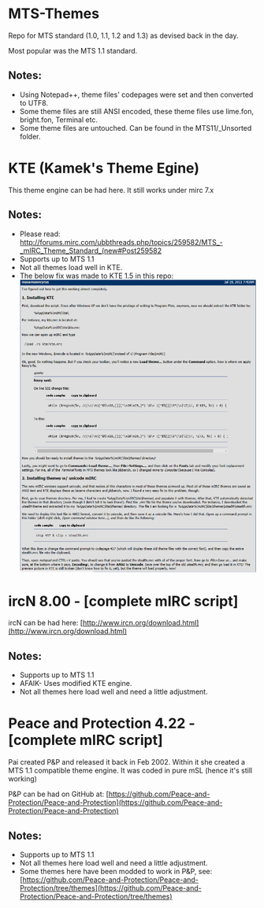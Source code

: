 # MTS-Themes

Repo for MTS standard (1.0, 1.1, 1.2 and 1.3) as devised back in the day.

Most popular was the MTS 1.1 standard.

## Notes:

* Using Notepad++, theme files' codepages were set and then converted to UTF8.
* Some theme files are still ANSI encoded, these theme files use lime.fon, bright.fon, Terminal etc.
* Some theme files are untouched. Can be found in the MTS11/_Unsorted folder.

# KTE (Kamek's Theme Egine)

This theme engine can be had here. It still works under mirc 7.x 

## Notes:

* Please read: http://forums.mirc.com/ubbthreads.php/topics/259582/MTS_-_mIRC_Theme_Standard_(new#Post259582
* Supports up to MTS 1.1
* Not all themes load well in KTE.
* The below fix was made to KTE 1.5 in this repo:
![Capture](https://github.com/acvxqs/MTS-Themes/blob/master/export-ignore/masamunecyrus.png)

# ircN 8.00 - [complete mIRC script]

ircN can be had here: [http://www.ircn.org/download.html](http://www.ircn.org/download.html)

## Notes:

* Supports up to MTS 1.1
* AFAIK- Uses modified KTE engine.
* Not all themes here load well and need a little adjustment.

# Peace and Protection 4.22 - [complete mIRC script]

Pai created P&P and released it back in Feb 2002. Within it she created a MTS 1.1 compatible theme engine.
It was coded in pure mSL (hence it's still working)

P&P can be had on GitHub at: [https://github.com/Peace-and-Protection/Peace-and-Protection](https://github.com/Peace-and-Protection/Peace-and-Protection)

## Notes:

* Supports up to MTS 1.1
* Not all themes here load well and need a little adjustment. 
* Some themes here have been modded to work in P&P, see: [https://github.com/Peace-and-Protection/Peace-and-Protection/tree/themes](https://github.com/Peace-and-Protection/Peace-and-Protection/tree/themes)
